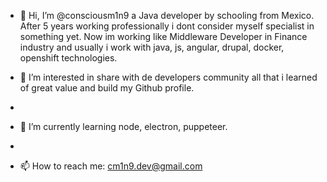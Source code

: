 - 👋 Hi, I’m @consciousm1n9 a Java developer by schooling from Mexico. After 5 years working professionally i dont consider myself specialist in something yet. Now im working like Middleware Developer in Finance industry and usually i work with java, js, angular, drupal, docker, openshift technologies.
      
- 👀 I’m interested in share with de developers community all that i learned of great value and build my Github profile.
- 
- 🌱 I’m currently learning node, electron, puppeteer.
- 
- 📫 How to reach me: cm1n9.dev@gmail.com

<!---
consciousm1n9/consciousm1n9 is a ✨ special ✨ repository because its `README.md` (this file) appears on your GitHub profile.
You can click the Preview link to take a look at your changes.
--->
